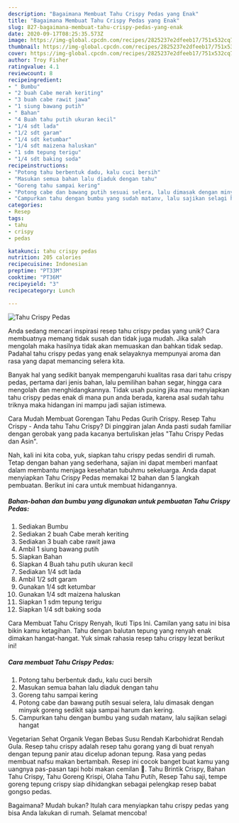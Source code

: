 ```yaml
---
description: "Bagaimana Membuat Tahu Crispy Pedas yang Enak"
title: "Bagaimana Membuat Tahu Crispy Pedas yang Enak"
slug: 827-bagaimana-membuat-tahu-crispy-pedas-yang-enak
date: 2020-09-17T08:25:35.573Z
image: https://img-global.cpcdn.com/recipes/2825237e2dfeeb17/751x532cq70/tahu-crispy-pedas-foto-resep-utama.jpg
thumbnail: https://img-global.cpcdn.com/recipes/2825237e2dfeeb17/751x532cq70/tahu-crispy-pedas-foto-resep-utama.jpg
cover: https://img-global.cpcdn.com/recipes/2825237e2dfeeb17/751x532cq70/tahu-crispy-pedas-foto-resep-utama.jpg
author: Troy Fisher
ratingvalue: 4.1
reviewcount: 8
recipeingredient:
- " Bumbu"
- "2 buah Cabe merah keriting"
- "3 buah cabe rawit jawa"
- "1 siung bawang putih"
- " Bahan"
- "4 Buah tahu putih ukuran kecil"
- "1/4 sdt lada"
- "1/2 sdt garam"
- "1/4 sdt ketumbar"
- "1/4 sdt maizena haluskan"
- "1 sdm tepung terigu"
- "1/4 sdt baking soda"
recipeinstructions:
- "Potong tahu berbentuk dadu, kalu cuci bersih"
- "Masukan semua bahan lalu diaduk dengan tahu"
- "Goreng tahu sampai kering"
- "Potong cabe dan bawang putih sesuai selera, lalu dimasak dengan minyak goreng sedikit saja sampai harum dan kering."
- "Campurkan tahu dengan bumbu yang sudah matanv, lalu sajikan selagi hangat"
categories:
- Resep
tags:
- tahu
- crispy
- pedas

katakunci: tahu crispy pedas 
nutrition: 205 calories
recipecuisine: Indonesian
preptime: "PT33M"
cooktime: "PT36M"
recipeyield: "3"
recipecategory: Lunch

---
```



![Tahu Crispy Pedas](https://img-global.cpcdn.com/recipes/2825237e2dfeeb17/751x532cq70/tahu-crispy-pedas-foto-resep-utama.jpg)

Anda sedang mencari inspirasi resep tahu crispy pedas yang unik? Cara membuatnya memang tidak susah dan tidak juga mudah. Jika salah mengolah maka hasilnya tidak akan memuaskan dan bahkan tidak sedap. Padahal tahu crispy pedas yang enak selayaknya mempunyai aroma dan rasa yang dapat memancing selera kita.

Banyak hal yang sedikit banyak mempengaruhi kualitas rasa dari tahu crispy pedas, pertama dari jenis bahan, lalu pemilihan bahan segar, hingga cara mengolah dan menghidangkannya. Tidak usah pusing jika mau menyiapkan tahu crispy pedas enak di mana pun anda berada, karena asal sudah tahu triknya maka hidangan ini mampu jadi sajian istimewa.

Cara Mudah Membuat Gorengan Tahu Pedas Gurih Crispy. Resep Tahu Crispy - Anda tahu Tahu Crispy? Di pinggiran jalan Anda pasti sudah familiar dengan gerobak yang pada kacanya bertuliskan jelas &#34;Tahu Crispy Pedas dan Asin&#34;.


Nah, kali ini kita coba, yuk, siapkan tahu crispy pedas sendiri di rumah. Tetap dengan bahan yang sederhana, sajian ini dapat memberi manfaat dalam membantu menjaga kesehatan tubuhmu sekeluarga. Anda dapat menyiapkan Tahu Crispy Pedas memakai 12 bahan dan 5 langkah pembuatan. Berikut ini cara untuk membuat hidangannya.

<!--inarticleads1-->

##### Bahan-bahan dan bumbu yang digunakan untuk pembuatan Tahu Crispy Pedas:

1. Sediakan  Bumbu
1. Sediakan 2 buah Cabe merah keriting
1. Sediakan 3 buah cabe rawit jawa
1. Ambil 1 siung bawang putih
1. Siapkan  Bahan
1. Siapkan 4 Buah tahu putih ukuran kecil
1. Sediakan 1/4 sdt lada
1. Ambil 1/2 sdt garam
1. Gunakan 1/4 sdt ketumbar
1. Gunakan 1/4 sdt maizena haluskan
1. Siapkan 1 sdm tepung terigu
1. Siapkan 1/4 sdt baking soda


Cara Membuat Tahu Crispy Renyah, Ikuti Tips Ini. Camilan yang satu ini bisa bikin kamu ketagihan. Tahu dengan balutan tepung yang renyah enak dimakan hangat-hangat. Yuk simak rahasia resep tahu crispy lezat berikut ini! 

<!--inarticleads2-->

##### Cara membuat Tahu Crispy Pedas:

1. Potong tahu berbentuk dadu, kalu cuci bersih
1. Masukan semua bahan lalu diaduk dengan tahu
1. Goreng tahu sampai kering
1. Potong cabe dan bawang putih sesuai selera, lalu dimasak dengan minyak goreng sedikit saja sampai harum dan kering.
1. Campurkan tahu dengan bumbu yang sudah matanv, lalu sajikan selagi hangat


Vegetarian Sehat Organik Vegan Bebas Susu Rendah Karbohidrat Rendah Gula. Resep tahu crispy adalah resep tahu gorang yang di buat renyah dengan tepung panir atau dicelup adonan tepung. Rasa yang pedas membuat nafsu makan bertambah. Resep ini cocok banget buat kamu yang uangnya pas-pasan tapi hobi makan cemilan 🙂. Tahu Brintik Crispy, Bahan Tahu Crispy, Tahu Goreng Krispi, Olaha Tahu Putih, Resep Tahu saji, tempe goreng tepung crispy siap dihidangkan sebagai pelengkap resep babat gongso pedas. 

Bagaimana? Mudah bukan? Itulah cara menyiapkan tahu crispy pedas yang bisa Anda lakukan di rumah. Selamat mencoba!
